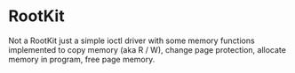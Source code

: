 # RootKit

Not a RootKit just a simple ioctl driver with some memory functions implemented to copy memory (aka R / W), change page protection, allocate memory in program, free page memory.
